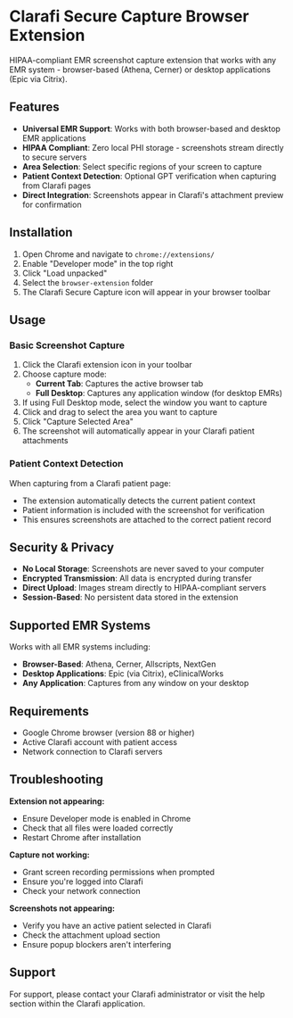 # Clarafi Secure Capture Browser Extension

HIPAA-compliant EMR screenshot capture extension that works with any EMR system - browser-based (Athena, Cerner) or desktop applications (Epic via Citrix).

## Features

- **Universal EMR Support**: Works with both browser-based and desktop EMR applications
- **HIPAA Compliant**: Zero local PHI storage - screenshots stream directly to secure servers
- **Area Selection**: Select specific regions of your screen to capture
- **Patient Context Detection**: Optional GPT verification when capturing from Clarafi pages
- **Direct Integration**: Screenshots appear in Clarafi's attachment preview for confirmation

## Installation

1. Open Chrome and navigate to `chrome://extensions/`
2. Enable "Developer mode" in the top right
3. Click "Load unpacked"
4. Select the `browser-extension` folder
5. The Clarafi Secure Capture icon will appear in your browser toolbar

## Usage

### Basic Screenshot Capture

1. Click the Clarafi extension icon in your toolbar
2. Choose capture mode:
   - **Current Tab**: Captures the active browser tab
   - **Full Desktop**: Captures any application window (for desktop EMRs)
3. If using Full Desktop mode, select the window you want to capture
4. Click and drag to select the area you want to capture
5. Click "Capture Selected Area"
6. The screenshot will automatically appear in your Clarafi patient attachments

### Patient Context Detection

When capturing from a Clarafi patient page:
- The extension automatically detects the current patient context
- Patient information is included with the screenshot for verification
- This ensures screenshots are attached to the correct patient record

## Security & Privacy

- **No Local Storage**: Screenshots are never saved to your computer
- **Encrypted Transmission**: All data is encrypted during transfer
- **Direct Upload**: Images stream directly to HIPAA-compliant servers
- **Session-Based**: No persistent data stored in the extension

## Supported EMR Systems

Works with all EMR systems including:
- **Browser-Based**: Athena, Cerner, Allscripts, NextGen
- **Desktop Applications**: Epic (via Citrix), eClinicalWorks
- **Any Application**: Captures from any window on your desktop

## Requirements

- Google Chrome browser (version 88 or higher)
- Active Clarafi account with patient access
- Network connection to Clarafi servers

## Troubleshooting

**Extension not appearing:**
- Ensure Developer mode is enabled in Chrome
- Check that all files were loaded correctly
- Restart Chrome after installation

**Capture not working:**
- Grant screen recording permissions when prompted
- Ensure you're logged into Clarafi
- Check your network connection

**Screenshots not appearing:**
- Verify you have an active patient selected in Clarafi
- Check the attachment upload section
- Ensure popup blockers aren't interfering

## Support

For support, please contact your Clarafi administrator or visit the help section within the Clarafi application.